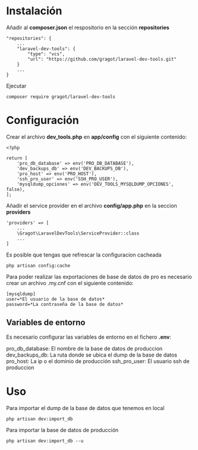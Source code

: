 # Instalación

Añadir al **composer.json** el respositorio en la sección **repositories**

``` 
"repositories": {
    ...
    "laravel-dev-tools": {
        "type": "vcs",
        "url": "https://github.com/gragot/laravel-dev-tools.git"
    }
    ...
}
```

Ejecutar

```
composer require gragot/laravel-dev-tools
```

# Configuración

Crear el archivo **dev_tools.php** en **app/config** con el siguiente contenido:

```
<?php

return [
    'pro_db_database' => env('PRO_DB_DATABASE'),
    'dev_backups_db' => env('DEV_BACKUPS_DB'),
    'pro_host' => env('PRO_HOST'),
    'ssh_pro_user' => env('SSH_PRO_USER'),
    'mysqldump_opciones' => env('DEV_TOOLS_MYSQLDUMP_OPCIONES', false),
];

```

Añadir el service provider en el archivo **config/app.php** en la seccion **providers**

```
'providers' => [
    ...
    \Gragot\LaravelDevTools\ServiceProvider::class
    ...
]
```

Es posible que tengas que refrescar la configuracion cacheada

``` 
php artisan config:cache
```

Para poder realizar las exportaciones de base de datos de pro es necesario crear un archivo .my.cnf con el siguiente contenido:

```
[mysqldump]
user=*El usuario de la base de datos*
password=*La contraseña de la base de datos*
```

## Variables de entorno

Es necesario configurar las variables de entorno en el fichero **.env**:

pro_db_database: El nombre de la base de datos de produccion
dev_backups_db: La ruta donde se ubica el dump de la base de datos
pro_host: La ip o el dominio de producción
ssh_pro_user: El usuario ssh de produccion

# Uso

Para importar el dump de la base de datos que tenemos en local

```
php artisan dev:import_db
```

Para importar la base de datos de producción

```
php artisan dev:import_db --u
```